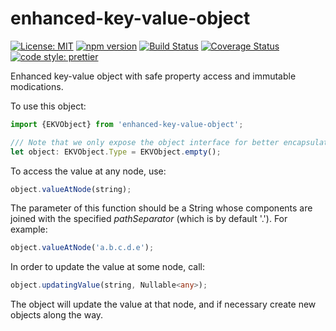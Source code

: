 # enhanced-key-value-object

[![License: MIT](https://img.shields.io/badge/License-MIT-yellow.svg)](https://opensource.org/licenses/MIT)
[![npm version](https://badge.fury.io/js/enhanced-key-value-object.svg?dummy=false)](https://badge.fury.io/js/enhanced-key-value-object?dummy=false)
[![Build Status](https://travis-ci.org/protoman92/enhanced-key-value-object.svg?branch=master&dummy=false)](https://travis-ci.org/protoman92/enhanced-key-value-object?dummy=false)
[![Coverage Status](https://coveralls.io/repos/github/protoman92/enhanced-key-value-object/badge.svg?branch=master&dummy=false)](https://coveralls.io/github/protoman92/enhanced-key-value-object?branch=master&dummy=false)
[![code style: prettier](https://img.shields.io/badge/code_style-prettier-ff69b4.svg?style=flat-square)](https://github.com/prettier/prettier)

Enhanced key-value object with safe property access and immutable modications.

To use this object:

```typescript
import {EKVObject} from 'enhanced-key-value-object';

/// Note that we only expose the object interface for better encapsulation.
let object: EKVObject.Type = EKVObject.empty();
```

To access the value at any node, use:

```typescript
object.valueAtNode(string);
```

The parameter of this function should be a String whose components are joined with the specified _pathSeparator_ (which is by default '.'). For example:

```typescript
object.valueAtNode('a.b.c.d.e');
```

In order to update the value at some node, call:

```typescript
object.updatingValue(string, Nullable<any>);
```

The object will update the value at that node, and if necessary create new objects along the way.
